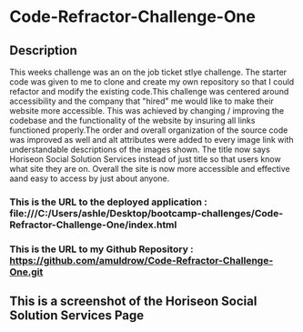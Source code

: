 # Code-Refractor-Challenge-One

## Description 

This weeks challenge was an on the job ticket stlye challenge. The starter code was given to me to clone and create my own repository so that I could refactor and modify the existing code.This challenge was centered around accessibility and the company that "hired" me would like to make their website more accessible. This was achieved by changing / improving the codebase and the functionality of the website by insuring all links functioned properly.The order and overall organization of the source code was improved as well and alt attributes were added to every image link with understandable descriptions of the images shown. The title now says Horiseon Social Solution Services instead of just title so that users know what site they are on. Overall the site is now more accessible and effective aand easy to access by just about anyone.

### This is the URL to the deployed application : file:///C:/Users/ashle/Desktop/bootcamp-challenges/Code-Refractor-Challenge-One/index.html

### This is the URL to my Github Repository : https://github.com/amuldrow/Code-Refractor-Challenge-One.git

## This is a screenshot of the Horiseon Social Solution Services Page 
